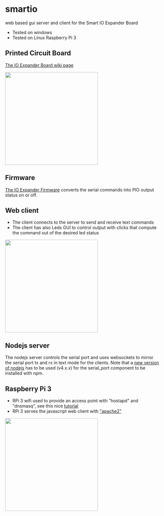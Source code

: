 # smartio
web based gui server and client for the Smart IO Expander Board
- Tested on windows
- Tested on Linux Raspberry Pi 3

## Printed Circuit Board
[The IO Expander Board wiki page](http://www.technolab.ddns.net/display/SSN/Smart+IO+Expander)

<img src="https://github.com/wassfila/IoT_Frameworks/blob/master/smartio/firmware/SmartULN.JPG" height="300">

## Firmware
[The IO Expander Firmware](https://github.com/wassfila/STM8_IoT_Base/tree/master/ws04_IOExpander_Sequencer/02_EESeqence_Console) 
converts the serial commands into PIO output status on or off.

## Web client
- The client connects to the server to send and receive text commands
- The client has also Leds GUI to control output with clicks that compute the command out of the desired led status
<img src="https://github.com/wassfila/IoT_Frameworks/blob/master/smartio/client/printscreen.png" height="300">

## Nodejs server
The nodejs server controls the serial port and uses websockets to mirror the serial port tx and rx in text mode for the clients.
Note that a [new version of nodejs](http://node-arm.herokuapp.com/node_latest_armhf.deb) has to be used (v4.x.x) for the serial_port component to be installed with npm.

## Raspberry Pi 3
- RPi 3 wifi used to provide an access point with "hostapd" and "dnsmasq", see this nice [tutorial](https://frillip.com/using-your-raspberry-pi-3-as-a-wifi-access-point-with-hostapd/)
- RPi 3 serves the javascript web client with ["apache2"](https://www.raspberrypi.org/documentation/remote-access/web-server/apache.md)

<img src="https://github.com/wassfila/IoT_Frameworks/blob/master/smartio/WebIO.jpg" height=300>
